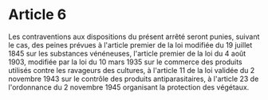 # Article 6

Les contraventions aux dispositions du présent arrêté seront punies, suivant le cas, des peines prévues à l'article premier de la loi modifiée du 19 juillet 1845 sur les substances vénéneuses, l'article premier de la loi du 4 août 1903, modifiée par la loi du 10 mars 1935 sur le commerce des produits utilisés contre les ravageurs des cultures, à l'article 11 de la loi validée du 2 novembre 1943 sur le contrôle des produits antiparasitaires, à l'article 23 de l'ordonnance du 2 novembre 1945 organisant la protection des végétaux.
